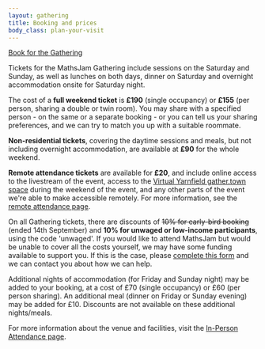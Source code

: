 ```yaml
---
layout: gathering
title: Booking and prices
body_class: plan-your-visit
---
```


<a href="https://mjgathering2024.eventbrite.com" class="call-to-action" target="_blank">Book for the Gathering</a>

Tickets for the MathsJam Gathering include sessions on the Saturday and Sunday, as well as lunches on both days, dinner on Saturday and overnight accommodation onsite for Saturday night.

The cost of a **full weekend ticket** is **£190** (single occupancy) or **£155** (per person, sharing a double or twin room). You may share with a specified person - on the same or a separate booking - or you can tell us your sharing preferences, and we can try to match you up with a suitable roommate.

**Non-residential tickets**, covering the daytime sessions and meals, but not including overnight accommodation, are available at **£90** for the whole weekend.

**Remote attendance tickets** are available for **£20**, and include online access to the livestream of the event, access to the [Virtual Yarnfield gather.town space](https://app.gather.town/app/MTCdhLpepRbaogJV/virtual-yarnfield) during the weekend of the event, and any other parts of the event we're able to make accessible remotely. For more information, see the [remote attendance page]({{site.url}}/gathering/uk/plan-your-visit/remote).

On all Gathering tickets, there are discounts of ~~10% for early-bird booking~~ (ended 14th September) and **10% for unwaged or low-income participants**, using the code 'unwaged'. If you would like to attend MathsJam but would be unable to cover all the costs yourself, we may have some funding available to support you. If this is the case, please [complete this form](https://forms.gle/VnwHJLg53P5cJMfy9) and we can contact you about how we can help.

Additional nights of accommodation (for Friday and Sunday night) may be added to your booking, at a cost of £70 (single occupancy) or £60 (per person sharing). An additional meal (dinner on Friday or Sunday evening) may be added for £10. Discounts are not available on these additional nights/meals.

For more information about the venue and facilities, visit the [In-Person Attendance page]({{site.url}}/gathering/uk/plan-your-visit/in-person).
